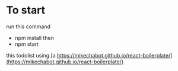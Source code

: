 # To start
 run this command
 - npm install
 then
 - npm start 

 this todolist using [a https://mikechabot.github.io/react-boilerplate/](https://mikechabot.github.io/react-boilerplate/)